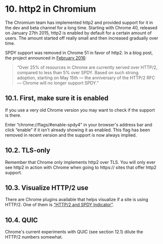 # 10. http2 in Chromium

The Chromium team has implemented http2 and provided support for it in the dev and beta channel for a long time. Starting with Chrome 40, released on January 27th 2015, http2 is enabled by default for a certain amount of users. The amount started off really small and then increased gradually over time.

SPDY support was removed in Chrome 51 in favor of http2. In a blog post, the project announced in [February 2016](https://blog.chromium.org/2016/02/transitioning-from-spdy-to-http2.html):

> “Over 25% of resources in Chrome are currently served over HTTP/2, compared to less than 5% over SPDY. Based on such strong adoption, starting on May 15th — the anniversary of the HTTP/2 RFC — Chrome will no longer support SPDY.”

## 10.1. First, make sure it is enabled

If you use a very old Chrome version you may want to check if the support is there.

Enter “chrome://flags/\#enable-spdy4" in your browser's address bar and click “enable” if it isn't already showing it as enabled. This flag has been removed in recent version and the support is now always implied.

## 10.2. TLS-only

Remember that Chrome only implements http2 over TLS. You will only ever see http2 in action with Chrome when going to https:// sites that offer http2 support.

## 10.3. Visualize HTTP/2 use

There are Chrome plugins available that helps visualize if a site is using HTTP/2. One of them is [“HTTP/2 and SPDY Indicator”](https://chrome.google.com/webstore/detail/spdy-indicator/mpbpobfflnpcgagjijhmgnchggcjblin).

## 10.4. QUIC

Chrome's current experiments with QUIC \(see section 12.1\) dilute the HTTP/2 numbers somewhat.

